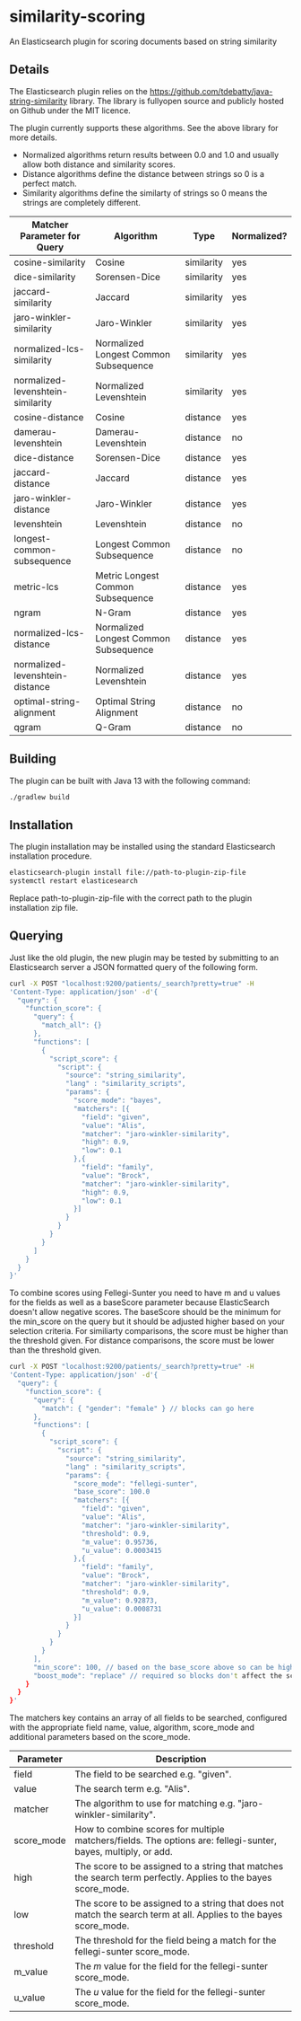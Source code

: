 # similarity-scoring
An Elasticsearch plugin for scoring documents based on string similarity 

## Details
The Elasticsearch plugin  relies on the https://github.com/tdebatty/java-string-similarity library. 
The library is fullyopen source and publicly hosted on Github under the MIT licence. 

The plugin currently supports these algorithms.  See the above library for more details.

* Normalized algorithms return results between 0.0 and 1.0 and usually allow both distance and similarity scores.
* Distance algorithms define the distance between strings so 0 is a perfect match.
* Similarity algorithms define the similarty of strings so 0 means the strings are completely different.

Matcher Parameter for Query| Algorithm | Type | Normalized?
---|---|---|---
cosine-similarity | Cosine | similarity | yes
dice-similarity | Sorensen-Dice | similarity | yes
jaccard-similarity | Jaccard | similarity | yes
jaro-winkler-similarity | Jaro-Winkler | similarity | yes
normalized-lcs-similarity | Normalized Longest Common Subsequence | similarity | yes
normalized-levenshtein-similarity | Normalized Levenshtein | similarity | yes
cosine-distance | Cosine | distance | yes
damerau-levenshtein | Damerau-Levenshtein | distance | no
dice-distance | Sorensen-Dice | distance | yes
jaccard-distance | Jaccard | distance | yes
jaro-winkler-distance | Jaro-Winkler | distance | yes
levenshtein | Levenshtein | distance | no
longest-common-subsequence | Longest Common Subsequence | distance | no
metric-lcs | Metric Longest Common Subsequence | distance | yes
ngram | N-Gram | distance | yes
normalized-lcs-distance | Normalized Longest Common Subsequence | distance | yes
normalized-levenshtein-distance | Normalized Levenshtein | distance | yes
optimal-string-alignment | Optimal String Alignment | distance | no
qgram | Q-Gram | distance | no

## Building
The plugin can be built with Java 13 with the following command:

```bash
./gradlew build
```

## Installation
The plugin installation may be installed using the standard Elasticsearch installation
procedure.

```bash
elasticsearch-plugin install file://path-to-plugin-zip-file
systemctl restart elasticesearch
```

Replace path-to-plugin-zip-file with the correct path to the plugin installation zip
file.

## Querying
Just like the old plugin, the new plugin may be tested by submitting to an Elasticsearch
server a JSON formatted query of the following form.
```bash
curl -X POST "localhost:9200/patients/_search?pretty=true" -H
'Content-Type: application/json' -d'{
  "query": {
    "function_score": {
      "query": {
        "match_all": {}
      },
      "functions": [
        {
          "script_score": {
            "script": {
              "source": "string_similarity",
              "lang" : "similarity_scripts",
              "params": {
                "score_mode": "bayes",
                "matchers": [{
                  "field": "given",
                  "value": "Alis",
                  "matcher": "jaro-winkler-similarity",
                  "high": 0.9,
                  "low": 0.1
                },{
                  "field": "family",
                  "value": "Brock",
                  "matcher": "jaro-winkler-similarity",
                  "high": 0.9,
                  "low": 0.1
                }]
              }
            }
          }
        }
      ]
    }
  }
}'
```
To combine scores using Fellegi-Sunter you need to have m and u values for the fields as well
as a baseScore parameter because ElasticSearch doesn't allow negative scores.  The baseScore
should be the minimum for the min_score on the query but it should be adjusted higher based
on your selection criteria.  For similiarty comparisons, the score must be higher than the 
threshold given.  For distance comparisons, the score must be lower than the threshold given.
```bash
curl -X POST "localhost:9200/patients/_search?pretty=true" -H
'Content-Type: application/json' -d'{
  "query": {
    "function_score": {
      "query": {
        "match": { "gender": "female" } // blocks can go here
      },
      "functions": [
        {
          "script_score": {
            "script": {
              "source": "string_similarity",
              "lang" : "similarity_scripts",
              "params": {
                "score_mode": "fellegi-sunter",
                "base_score": 100.0
                "matchers": [{
                  "field": "given",
                  "value": "Alis",
                  "matcher": "jaro-winkler-similarity",
                  "threshold": 0.9,
                  "m_value": 0.95736,
                  "u_value": 0.0003415
                },{
                  "field": "family",
                  "value": "Brock",
                  "matcher": "jaro-winkler-similarity",
                  "threshold": 0.9,
                  "m_value": 0.92873,
                  "u_value": 0.0008731
                }]
              }
            }
          }
        }
      ],
      "min_score": 100, // based on the base_score above so can be higher to limit results
      "boost_mode": "replace" // required so blocks don't affect the score
    }
  }
}'
```


The matchers key contains an array of all fields to be searched, configured with the
appropriate field name, value, algorithm, score_mode and additional parameters based on the score_mode.

Parameter | Description
---|---
field | The field to be searched e.g. "given".
value | The search term e.g. "Alis".
matcher | The algorithm to use for matching e.g. "jaro-winkler-similarity".
score_mode | How to combine scores for multiple matchers/fields.  The options are:  fellegi-sunter, bayes, multiply, or add.
high | The score to be assigned to a string that matches the search term perfectly.  Applies to the bayes score_mode.
low | The score to be assigned to a string that does not match the search term at all.  Applies to the bayes score_mode.
threshold | The threshold for the field being a match for the fellegi-sunter score_mode.
m_value | The *m* value for the field for the fellegi-sunter score_mode.
u_value | The *u* value for the field for the fellegi-sunter score_mode.
